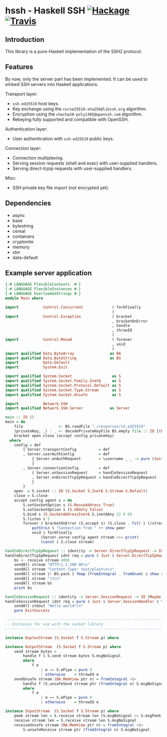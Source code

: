 hssh - Haskell SSH [![Hackage](https://img.shields.io/github/release/lpeterse/haskell-ssh.svg)](https://github.com/lpeterse/haskell-ssh/releases) [![Travis](https://img.shields.io/travis/lpeterse/haskell-ssh.svg)](https://travis-ci.org/lpeterse/haskell-ssh)
=======================

## Introduction

This library is a pure-Haskell implementation of the SSH2 protocol.

## Features

By now, only the server part has been implemented. It can be used
to embed SSH servers into Haskell applications.

Transport layer:

- `ssh-ed25519` host keys.
- Key exchange using the `curve25519-sha256@libssh.org` algorithm.
- Encryption using the  `chacha20-poly1305@openssh.com` algorithm.
- Rekeying fully supported and compatible with OpenSSH.

Authentication layer:

- User authentication with `ssh-ed25519` public keys.

Connection layer:

- Connection multiplexing.
- Serving session requests (shell and exec) with user-supplied handlers.
- Serving direct-tcpip requests with user-supplied handlers.

Misc:

- SSH private key file import (not encrypted yet).

## Dependencies

- async
- base
- bytestring
- cereal
- containers
- cryptonite
- memory
- stm
- data-default

## Example server application

```hs
{-# LANGUAGE FlexibleContexts  #-}
{-# LANGUAGE FlexibleInstances #-}
{-# LANGUAGE OverloadedStrings #-}
module Main where

import           Control.Concurrent             ( forkFinally
                                                )
import           Control.Exception              ( bracket
                                                , bracketOnError
                                                , handle
                                                , throwIO
                                                )
import           Control.Monad                  ( forever
                                                , void
                                                )
import qualified Data.ByteArray                as BA
import qualified Data.ByteString               as BS
import           Data.Default
import           System.Exit

import qualified System.Socket                  as S
import qualified System.Socket.Family.Inet6     as S
import qualified System.Socket.Protocol.Default as S
import qualified System.Socket.Type.Stream      as S
import qualified System.Socket.Unsafe           as S

import           Network.SSH
import qualified Network.SSH.Server            as Server

main :: IO ()
main = do
    file                <- BS.readFile "./resources/id_ed25519"
    (privateKey, _) : _ <- decodePrivateKeyFile BS.empty file :: IO [(KeyPair, BA.Bytes)]
    bracket open close (accept config privateKey)
  where
    config = def
        { Server.transportConfig          = def
        , Server.userAuthConfig           = def
            { Server.onAuthRequest        = \username _ _ -> pure (Just username)
            }
        , Server.connectionConfig         = def
            { Server.onSessionRequest     = handleSessionRequest
            , Server.onDirectTcpIpRequest = handleDirectTcpIpRequest
            }
        }
    open  = S.socket :: IO (S.Socket S.Inet6 S.Stream S.Default)
    close = S.close
    accept config agent s = do
        S.setSocketOption s (S.ReuseAddress True)
        S.setSocketOption s (S.V6Only False)
        S.bind s (S.SocketAddressInet6 S.inet6Any 22 0 0)
        S.listen s 5
        forever $ bracketOnError (S.accept s) (S.close . fst) $ \(stream, peer) -> do
            putStrLn $ "Connection from " ++ show peer
            void $ forkFinally
                (Server.serve config agent stream >>= print)
                (const $ S.close stream)

handleDirectTcpIpRequest :: identity -> Server.DirectTcpIpRequest -> IO (Maybe Server.DirectTcpIpHandler)
handleDirectTcpIpRequest idnt req = pure $ Just $ Server.DirectTcpIpHandler $ \stream-> do
    bs <- receive stream 4096
    sendAll stream "HTTP/1.1 200 OK\n"
    sendAll stream "Content-Type: text/plain\n\n"
    sendAll stream $! BS.pack $ fmap (fromIntegral . fromEnum) $ show req
    sendAll stream "\n\n"
    sendAll stream bs
    print bs

handleSessionRequest :: identity -> Server.SessionRequest -> IO (Maybe Server.SessionHandler)
handleSessionRequest idnt req = pure $ Just $ Server.SessionHandler $ \_ _ _ _ stdout _ -> do
    sendAll stdout "Hello world!\n"
    pure ExitSuccess

-------------------------------------------------------------------------------
-- Instances for use with the socket library
-------------------------------------------------------------------------------

instance DuplexStream (S.Socket f S.Stream p) where

instance OutputStream  (S.Socket f S.Stream p) where
    send stream bytes =
        handle f $ S.send stream bytes S.msgNoSignal
        where
            f e
                | e == S.ePipe = pure 0
                | otherwise    = throwIO e
    sendUnsafe stream (BA.MemView ptr n) = fromIntegral <$>
        handle f (S.unsafeSend stream ptr (fromIntegral n) S.msgNoSignal)
        where
            f e
                | e == S.ePipe = pure 0
                | otherwise    = throwIO e

instance InputStream  (S.Socket f S.Stream p) where
    peek stream len = S.receive stream len (S.msgNoSignal <> S.msgPeek)
    receive stream len = S.receive stream len S.msgNoSignal
    receiveUnsafe stream (BA.MemView ptr n) = fromIntegral <$>
        S.unsafeReceive stream ptr (fromIntegral n) S.msgNoSignal
```